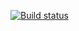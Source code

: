 [![Build status](https://ci.appveyor.com/api/projects/status/en17k3ac21x41fik/branch/main?svg=true)](https://ci.appveyor.com/project/IvanMyakin/bank/branch/main)